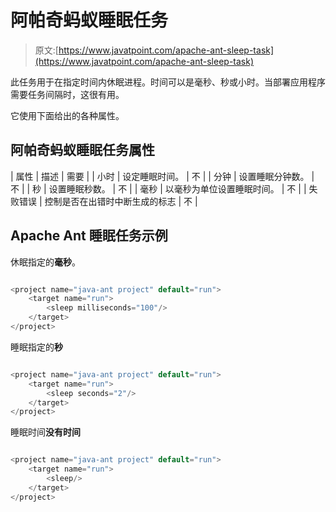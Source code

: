 # 阿帕奇蚂蚁睡眠任务

> 原文:[https://www.javatpoint.com/apache-ant-sleep-task](https://www.javatpoint.com/apache-ant-sleep-task)

此任务用于在指定时间内休眠进程。时间可以是毫秒、秒或小时。当部署应用程序需要任务间隔时，这很有用。

它使用下面给出的各种属性。

## 阿帕奇蚂蚁睡眠任务属性

| 属性 | 描述 | 需要 |
| 小时 | 设定睡眠时间。 | 不 |
| 分钟 | 设置睡眠分钟数。 | 不 |
| 秒 | 设置睡眠秒数。 | 不 |
| 毫秒 | 以毫秒为单位设置睡眠时间。 | 不 |
| 失败错误 | 控制是否在出错时中断生成的标志 | 不 |

## Apache Ant 睡眠任务示例

休眠指定的**毫秒**。

```java

<project name="java-ant project" default="run">	
	<target name="run">
		<sleep milliseconds="100"/>
	</target>
</project>

```

睡眠指定的**秒**

```java

<project name="java-ant project" default="run">	
	<target name="run">
		<sleep seconds="2"/>
	</target>
</project>

```

睡眠时间**没有时间**

```java

<project name="java-ant project" default="run">	
	<target name="run">
		<sleep/>
	</target>
</project>

```